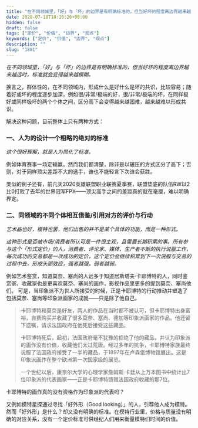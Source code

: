 ```yaml
---
title: "在不同领域里，「好」与「坏」的边界是有明确标准的，但当好坏的程度离边界越来越远时，标准就会变得越来越模糊。"
date: 2020-07-18T18:16:26+08:00
hidden: false
draft: false
tags: ["定价", "价值", "边界", "观点"]
keywords: ["定价", "价值", "边界", "观点"]
description: ""
slug: "1801"
---
```


*在不同领域里，「好」与「坏」的边界是有明确标准的，但当好坏的程度离边界越来越远时，标准就会变得越来越模糊。*

换言之，群体性的，在不同领域内，形成什么是好什么是坏的共识，比较容易；随着好或坏的程度逐步加深，例如很/非常/极端的好，很/非常/极端的坏，在同样极好或同样极坏的两个个体之间，区分高下会变得越来越困难，越来越难以形成共识。

<!--more-->

解决这种问题，目前整体上只有两种方式：

### 一、人为的设计一个粗略的绝对的标准

*这个很好理解，就是人为简化了标准。*

例如体育赛事一场定输赢。然而我们都清楚，除非是以碾压的方式区分了高下；否则，对于同样顶尖差距不大的选手，谁也不能轻言下次谁会获胜。

类似的例子还有，前几天2020英雄联盟职业联赛夏季赛，联盟垫底的队伍RW以2比0打败了去年的世界冠军FPX——顶尖高手之间的差距真的就在毫厘，难以明确界定。

### 二、同领域的不同个体相互借鉴/引用对方的评价与行动

*艺术品也好，模特也罢，他们出售的并不是某个具体的功能，而是一种形式。*

*这种形式是否被市场/消费者所认可是一件很主观，且需要长期积累的事。所有参与这个「形式定价」的人，消费者、评论家、媒体、生产者不断的执行说服工作，每次成功的交易都是一次成功的定价，这个定价会继续积累到下一次说服与交易的过程中去，形成头部效应，强者越强，弱者越弱。*

例如艺术鉴赏，知道莫奈、塞尚的人远多于知道居斯塔夫·卡耶博特的人，同时鉴赏家、收藏家也是更喜欢莫奈、塞尚的画作，影视作品里更多的提到莫奈、塞尚他们。 可是，当印象派不为世人所接受的时候，正是卡耶博特的行动推动并塑造了包括莫奈、塞尚等印象派画家的成就——只是除了他自己。

> 卡耶博特和莫奈是好友，两人的作品在当时都不被认可，但卡耶博特出身富裕，自费购买并收藏了很多莫奈、塞尚、德加等印象派画家的作品。他还留下遗嘱，请求法国政府在他死后接受这些藏品。
>
> 卡耶博特死后，起初，法国政府毫不犹豫的拒绝了他的藏品，并认为印象派的画作没有价值，收藏他们太过荒唐。经过多年的抗争，卡耶博特家族最终说服了法国政府接受了一半的藏品，于1897年在卢森堡博物馆展出。这是印象派画作在整个欧洲第一次国家级的展览。
>
> 一个世纪以后，康奈尔大学的心理学家詹姆斯·卡廷从上万本图书中统计出7位印象派的代表画家——正是卡耶博特馈赠法国政府收藏的那7位。

卡耶博特的画作真的没有资格作为印象派的代表吗？

又例如模特星探通过寻找「好外形（Good looking）」的人，引荐他人成为模特。然而「好外形」是什么？却又没有明确的标准。在模特行业里，价格与质量没有明确的对应关系，没有一个定价标准可供经纪人们用来衡量模特们时间的价值。